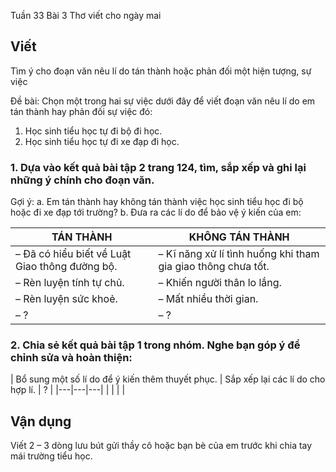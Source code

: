 Tuần
33 Bài
3
Thơ viết cho ngày mai

## Viết

Tìm ý cho đoạn văn
nêu lí do tán thành hoặc phản đối một hiện tượng, sự việc

Đề bài: Chọn một trong hai sự việc dưới đây để viết đoạn văn nêu lí do em tán thành hay phản đối sự việc đó:
1. Học sinh tiểu học tự đi bộ đi học.
2. Học sinh tiểu học tự đi xe đạp đi học.

### 1. Dựa vào kết quả bài tập 2 trang 124, tìm, sắp xếp và ghi lại những ý chính cho đoạn văn.
Gợi ý:
a. Em tán thành hay không tán thành việc học sinh tiểu học đi bộ hoặc đi xe đạp tới trường?
b. Đưa ra các lí do để bảo vệ ý kiến của em:

| TÁN THÀNH | KHÔNG TÁN THÀNH |
|---|---|
| – Đã có hiểu biết về Luật Giao thông đường bộ. | – Kĩ năng xử lí tình huống khi tham gia giao thông chưa tốt. |
| – Rèn luyện tính tự chủ. | – Khiến người thân lo lắng. |
| – Rèn luyện sức khoẻ. | – Mất nhiều thời gian. |
| – ? | – ? |

### 2. Chia sẻ kết quả bài tập 1 trong nhóm. Nghe bạn góp ý để chỉnh sửa và hoàn thiện:

| Bổ sung một số lí do
  để ý kiến thêm thuyết phục. | Sắp xếp lại các lí do
  cho hợp lí. | ? |
|---|---|---|
| | | |

## Vận dụng

Viết 2 – 3 dòng lưu bút gửi thầy cô hoặc bạn bè của em trước khi chia tay mái trường tiểu học.
